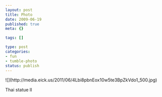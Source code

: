 ```yaml
--- 
layout: post
title: Photo
date: 2009-06-19
published: true
meta: {}

tags: []

type: post
categories: 
- fun
- tumble-photo
status: publish
---
```

<div class="figure">            ![](http://media.eick.us/2011/06/4Lbi8pbnEox10w5te3BpZkVdo1_500.jpg)        </div>

Thai statue II

